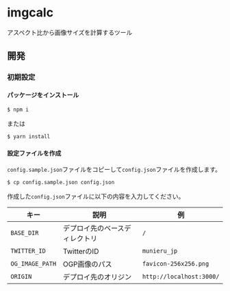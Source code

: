 # imgcalc
アスペクト比から画像サイズを計算するツール

## 開発
### 初期設定
#### パッケージをインストール
```sh
$ npm i
```

または

```sh
$ yarn install
```

#### 設定ファイルを作成
`config.sample.json`ファイルをコピーして`config.json`ファイルを作成します。

```sh
$ cp config.sample.json config.json
```

作成した`config.json`ファイルに以下の内容を入力してください。

|キー|説明|例|
|---|---|---|
|`BASE_DIR`|デプロイ先のベースディレクトリ|`/`|
|`TWITTER_ID`|TwitterのID|`munieru_jp`|
|`OG_IMAGE_PATH`|OGP画像のパス|`favicon-256x256.png`|
|`ORIGIN`|デプロイ先のオリジン|`http://localhost:3000/`|
